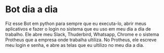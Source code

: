 # Bot dia a dia
Fiz esse Bot em python para sempre que eu executa-lo, abrir meus aplicativos e fazer o login no sistema que eu uso em meu dia a dia de trabalho.
Ele abre meu Slack, Thuderbird, Whatsapp, Chrome e o sistema Protheus que a empresa onde trabalha ultiliza. 
No Protheus, ele escreve meu login e senha, e abre as telas que eu ultilizo no meu dia a dia.
